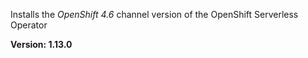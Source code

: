 Installs the *OpenShift 4.6* channel version of the OpenShift Serverless Operator

**Version: 1.13.0**